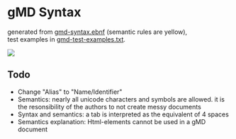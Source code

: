 # gMD Syntax

generated from [gmd-syntax.ebnf](./gmd-syntax.ebnf) (semantic rules are yellow),   
test examples in [gmd-test-examples.txt](./gmd-test-examples.txt).

![](https://www.plantuml.com/plantuml/proxy?fmt=svg&cache=no&src=https://raw.githubusercontent.com/volkerdoerr/gmd/main/gmd-syntax.ebnf)

## Todo

- Change "Alias" to "Name/Identifier"
- Semantics: nearly all unicode characters and symbols are allowed. it is the resonsibility of the authors to not create messy documents
- Syntax and semantics: a tab is interpreted as the equivalent of 4 spaces
- Semantics explanation: Html-elements cannot be used in a gMD document









